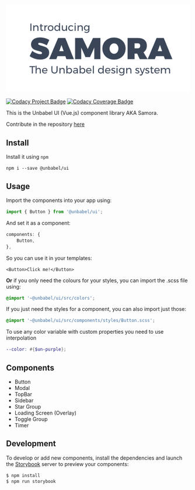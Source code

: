 ![Samora Design System](assets/samora-design-system.png)


[![Codacy Project Badge](https://api.codacy.com/project/badge/Grade/ea4b54e307344256a5bd0e60fc3a402a)](https://www.codacy.com/app/unbabel/ui)
[![Codacy Coverage Badge](https://api.codacy.com/project/badge/Coverage/1ad45fb5ce1241d99587aabcf8b5df3b)](https://www.codacy.com/app/unbabel/ui)

This is the Unbabel UI (Vue.js) component library AKA Samora.

Contribute in the repository [here](https://github.com/Unbabel/ui)

## Install
Install it using `npm`

```shell
npm i --save @unbabel/ui
```

## Usage
Import the components into your app using:

```javascript
import { Button } from '@unbabel/ui';
```

And set it as a component:
```javascript
components: {
	Button,
},
```

So you can use it in your templates:
```vue
<Button>Click me!</Button>
```

**Or** if you only need the colours for your styles, you can import the .scss file using:

```scss
@import '~@unbabel/ui/src/colors';
```

If you just need the styles for a component, you can also import just those:

```scss
@import '~@unbabel/ui/src/components/styles/Button.scss';
```

To use any color variable with custom properties you need to use interpolation

```scss
--color: #{$un-purple};
```

## Components
- Button
- Modal
- TopBar
- Sidebar
- Star Group
- Loading Screen (Overlay)
- Toggle Group
- Timer

## Development
To develop or add new components, install the dependencies and launch the [Storybook](https://storybook.js.org/basics/guide-vue/) server to preview your components:

```shell
$ npm install
$ npm run storybook
```
